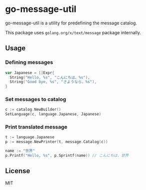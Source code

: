 # go-message-util

go-message-util is a utility for predefining the message catalog.

This package uses `golang.org/x/text/message` package internally.

## Usage

### Defining messages

```go
var Japanese = []Expr{
  String("Hello, %s", "こんにちは、%s"),
  String("Good bye, %s", "さようなら、%s"),
}
```

### Set messages to catalog

```go
c := catalog.NewBuilder()
SetLanguage(c, language.Japanese, Japanese)
```

### Print translated message

```go
t := language.Japanese
p := message.NewPrinter(t, message.Catalog(c))

name := "世界"
p.Printf("Hello, %s", p.Sprintf(name)) // こんにちは、世界
```

## License

MIT